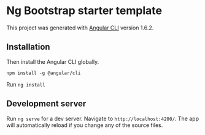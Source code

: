 # Ng Bootstrap starter template

This project was generated with [Angular CLI](https://github.com/angular/angular-cli) version 1.6.2.

## Installation

Then install the Angular CLI globally.

`npm install -g @angular/cli`

Run `ng install`

## Development server

Run `ng serve` for a dev server. Navigate to `http://localhost:4200/`. The app will automatically reload if you change any of the source files.
